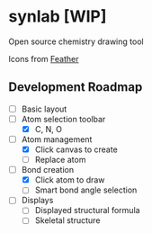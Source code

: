 # synlab [WIP]

Open source chemistry drawing tool

Icons from [Feather](https://feathericons.com/)

## Development Roadmap
- [ ] Basic layout
- [ ] Atom selection toolbar
    - [x] C, N, O
- [ ] Atom management
    - [x] Click canvas to create
    - [ ] Replace atom
- [ ] Bond creation
    - [x] Click atom to draw
    - [ ] Smart bond angle selection
- [ ] Displays
    - [ ] Displayed structural formula
    - [ ] Skeletal structure
